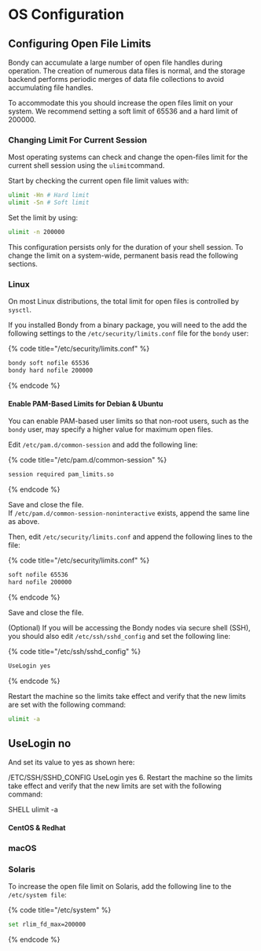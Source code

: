 # OS Configuration

## Configuring Open File Limits

Bondy can accumulate a large number of open file handles during operation. The creation of numerous data files is normal, and the storage backend performs periodic merges of data file collections to avoid accumulating file handles.

To accommodate this you should increase the open files limit on your system. We recommend setting a soft limit of 65536 and a hard limit of 200000.

### Changing Limit For Current Session

Most operating systems can check and change the open-files limit for the current shell session using the `ulimit`command.

Start by checking the current open file limit values with:

```bash
ulimit -Hn # Hard limit
ulimit -Sn # Soft limit
```

Set the limit by using:

```bash
ulimit -n 200000
```

This configuration persists only for the duration of your shell session. To change the limit on a system-wide, permanent basis read the following sections.

### Linux

On most Linux distributions, the total limit for open files is controlled by `sysctl`.

If you installed Bondy from a binary package, you will need to the add the following settings to the `/etc/security/limits.conf` file for the `bondy` user:

{% code title="/etc/security/limits.conf" %}
```bash
bondy soft nofile 65536
bondy hard nofile 200000
```
{% endcode %}

#### Enable PAM-Based Limits for Debian & Ubuntu

You can enable PAM-based user limits so that non-root users, such as the `bondy` user, may specify a higher value for maximum open files.

Edit `/etc/pam.d/common-session` and add the following line:

{% code title="/etc/pam.d/common-session" %}
```bash
session required pam_limits.so 
```
{% endcode %}

Save and close the file.   
If `/etc/pam.d/common-session-noninteractive` exists, append the same line as above.

Then, edit `/etc/security/limits.conf` and append the following lines to the file:

{% code title="/etc/security/limits.conf" %}
```bash
soft nofile 65536
hard nofile 200000
```
{% endcode %}

Save and close the file.

\(Optional\) If you will be accessing the Bondy nodes via secure shell \(SSH\), you should also edit `/etc/ssh/sshd_config` and set the following line:

{% code title="/etc/ssh/sshd\_config" %}
```bash
UseLogin yes
```
{% endcode %}

Restart the machine so the limits take effect and verify that the new limits are set with the following command:

```bash
ulimit -a
```

## UseLogin no

And set its value to yes as shown here:

/ETC/SSH/SSHD\_CONFIG UseLogin yes 6. Restart the machine so the limits take effect and verify that the new limits are set with the following command:

SHELL ulimit -a

#### CentOS & Redhat

### macOS

### Solaris

To increase the open file limit on Solaris, add the following line to the `/etc/system file`:

{% code title="/etc/system" %}
```bash
set rlim_fd_max=200000
```
{% endcode %}

